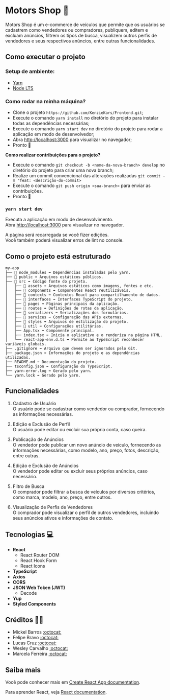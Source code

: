 # Motors Shop 🚗

Motors Shop é um e-commerce de veículos que permite que os usuários se cadastrem como vendedores ou compradores, publiquem, editem e excluam anúncios, filtrem os tipos de busca, visualizem outros perfis de vendedores e seus respectivos anúncios, entre outras funcionalidades.

## Como executar o projeto

### Setup de ambiente:

-   [Yarn](https://classic.yarnpkg.com/en/docs/install#windows-stable)
-   [Node LTS](https://nodejs.org/en/)

### Como rodar na minha máquina?

-   Clone o projeto `https://github.com/KenzieKars/Frontend.git`;
-   Execute o comando `yarn install` no diretório do projeto para instalar todas as dependências necessárias;
-   Execute o comando `yarn start dev` no diretório do projeto para rodar a aplicação em modo de desenvolvedor;
-   Abra [http://localhost:3000](http://localhost:3000) para visualizar no navegador;
-   Pronto 🎉

**Como realizar contribuições para o projeto?**

-   Execute o comando `git checkout -b <nome-da-nova-branch> develop` no diretório do projeto para criar uma nova branch;
-   Realize um commit convencional das alterações realizadas `git commit -m "feat: <descrição-do-commit>`
-   Execute o comando `git push origin <sua-branch>` para enviar as contribuições.
-   Pronto 🎉

### `yarn start dev`

Executa a aplicação em modo de desenvolvimento.\
Abra [http://localhost:3000](http://localhost:3000) para visualizar no navegador.

A página será recarregada se você fizer edições.\
Você também poderá visualizar erros de lint no console.

## Como o projeto está estruturado

```
my-app
├── 📁 node_modules ➡️ Dependências instaladas pelo yarn.
├── 📁 public ➡️ Arquivos estáticos públicos.
├── 📂 src ➡️ Código fonte do projeto.
│   ├── 📁 assets ➡️ Arquivos estáticos como imagens, fontes e etc.
│   ├── 📁 components ➡️ Componentes React reutilizáveis.
│   ├── 📁 contexts ➡️ Contextos React para compartilhamento de dados.
│   ├── 📁 interfaces ➡️ Interfaces TypeScript do projeto.
│   ├── 📁 pages ➡️ Páginas principais da aplicação.
│   ├── 📁 routes ➡️ Definições de rotas da aplicação.
│   ├── 📁 serializers ➡️ Serializações dos formulários.
│   ├── 📁 services ➡️ Configuração das APIs externas.
│   ├── 📁 styles ➡️ Arquivos de estilização do projeto.
│   ├── 📁 util ➡️ Configurações utilitárias.
│   ├── App.tsx ➡️ Componente principal.
│   ├── index.tsx ➡️ Inicia o aplicativo e o renderiza na página HTML.
│   └── react-app-env.d.ts ➡️ Permite ao TypeScript reconhecer variáveis globais.
├── .gitignore ➡️ Arquivo que devem ser ignorados pelo Git.
├── package.json ➡️ Informações do projeto e as dependências utilizadas.
├── README.md ➡️ Documentação do projeto.
├── tsconfig.json ➡️ Configuração do TypeScript.
├── yarn-error.log ➡️ Gerado pelo yarn.
└── yarn.lock ➡️ Gerado pelo yarn.
```

## Funcionalidades

1. Cadastro de Usuário\
   O usuário pode se cadastrar como vendedor ou comprador, fornecendo as informações necessárias.

2. Edição e Exclusão de Perfil\
   O usuário pode editar ou excluir sua própria conta, caso queira.

3. Publicação de Anúncios\
   O vendedor pode publicar um novo anúncio de veículo, fornecendo as informações necessárias, como modelo, ano, preço, fotos, descrição, entre outras.

4. Edição e Exclusão de Anúncios\
   O vendedor pode editar ou excluir seus próprios anúncios, caso necessário.

5. Filtro de Busca\
   O comprador pode filtrar a busca de veículos por diversos critérios, como marca, modelo, ano, preço, entre outros.

6. Visualização de Perfis de Vendedores\
   O comprador pode visualizar o perfil de outros vendedores, incluindo seus anúncios ativos e informações de contato.

## Tecnologias 💻

-   **React**
    -   React Router DOM
    -   React Hook Form
    -   React Icons
-   **TypeScript**
-   **Axios**
-   **CORS**
-   **JSON Web Token (JWT)**
    -   Decode
-   **Yup**
-   **Styled Components**

## Créditos 👨‍💻

-   Mickel Barros [:octocat:](https://github.com/Mickel-Barros)
-   Felipe Bravo [:octocat:](https://github.com/felipebravo)
-   Lucas Cruz [:octocat:](https://github.com/LucasCruz0103)
-   Wesley Carvalho [:octocat:](https://github.com/wesCarv)
-   Marcela Ferreira [:octocat:](https://github.com/mamadipaula)

## Saiba mais

Você pode conhecer mais em [Create React App documentation](https://facebook.github.io/create-react-app/docs/getting-started).

Para aprender React, veja [React documentation](https://reactjs.org/).
